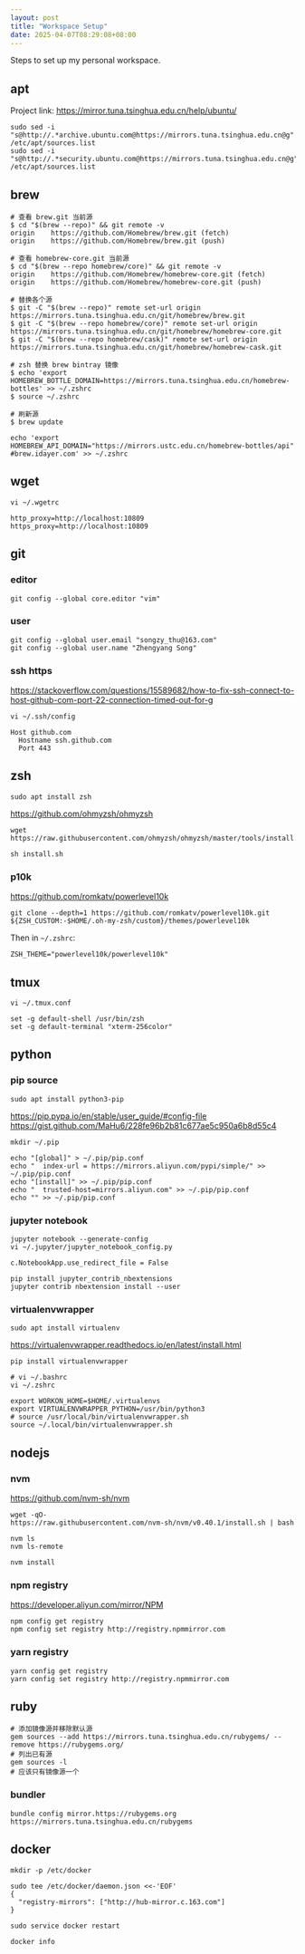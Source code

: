 ```yaml
---
layout: post
title: "Workspace Setup"
date: 2025-04-07T08:29:08+08:00
---
```


Steps to set up my personal workspace.

## apt

Project link: <https://mirror.tuna.tsinghua.edu.cn/help/ubuntu/>

```
sudo sed -i "s@http://.*archive.ubuntu.com@https://mirrors.tuna.tsinghua.edu.cn@g" /etc/apt/sources.list
sudo sed -i "s@http://.*security.ubuntu.com@https://mirrors.tuna.tsinghua.edu.cn@g" /etc/apt/sources.list
```

## brew

```
# 查看 brew.git 当前源
$ cd "$(brew --repo)" && git remote -v
origin    https://github.com/Homebrew/brew.git (fetch)
origin    https://github.com/Homebrew/brew.git (push)

# 查看 homebrew-core.git 当前源
$ cd "$(brew --repo homebrew/core)" && git remote -v
origin    https://github.com/Homebrew/homebrew-core.git (fetch)
origin    https://github.com/Homebrew/homebrew-core.git (push)
```

```
# 替换各个源
$ git -C "$(brew --repo)" remote set-url origin https://mirrors.tuna.tsinghua.edu.cn/git/homebrew/brew.git
$ git -C "$(brew --repo homebrew/core)" remote set-url origin https://mirrors.tuna.tsinghua.edu.cn/git/homebrew/homebrew-core.git
$ git -C "$(brew --repo homebrew/cask)" remote set-url origin https://mirrors.tuna.tsinghua.edu.cn/git/homebrew/homebrew-cask.git

# zsh 替换 brew bintray 镜像
$ echo 'export HOMEBREW_BOTTLE_DOMAIN=https://mirrors.tuna.tsinghua.edu.cn/homebrew-bottles' >> ~/.zshrc
$ source ~/.zshrc

# 刷新源
$ brew update
```

```
echo 'export HOMEBREW_API_DOMAIN="https://mirrors.ustc.edu.cn/homebrew-bottles/api" #brew.idayer.com' >> ~/.zshrc
```

## wget

```
vi ~/.wgetrc
```

```
http_proxy=http://localhost:10809
https_proxy=http://localhost:10809
```

## git

### editor

```
git config --global core.editor "vim"
```

### user 

```
git config --global user.email "songzy_thu@163.com"
git config --global user.name "Zhengyang Song"
```

### ssh https

<https://stackoverflow.com/questions/15589682/how-to-fix-ssh-connect-to-host-github-com-port-22-connection-timed-out-for-g>

```
vi ~/.ssh/config
```

```
Host github.com
  Hostname ssh.github.com
  Port 443
```

## zsh

```
sudo apt install zsh
```

<https://github.com/ohmyzsh/ohmyzsh>

```
wget https://raw.githubusercontent.com/ohmyzsh/ohmyzsh/master/tools/install.sh

sh install.sh
```

### p10k

<https://github.com/romkatv/powerlevel10k>

```
git clone --depth=1 https://github.com/romkatv/powerlevel10k.git ${ZSH_CUSTOM:-$HOME/.oh-my-zsh/custom}/themes/powerlevel10k
```

Then in `~/.zshrc`:

```
ZSH_THEME="powerlevel10k/powerlevel10k"
```

## tmux

```
vi ~/.tmux.conf
```

```
set -g default-shell /usr/bin/zsh
set -g default-terminal "xterm-256color"
```

## python 

### pip source

```
sudo apt install python3-pip
```

<https://pip.pypa.io/en/stable/user_guide/#config-file>
<https://gist.github.com/MaHu6/228fe96b2b81c677ae5c950a6b8d55c4>

```
mkdir ~/.pip

echo "[global]" > ~/.pip/pip.conf
echo "  index-url = https://mirrors.aliyun.com/pypi/simple/" >> ~/.pip/pip.conf
echo "[install]" >> ~/.pip/pip.conf
echo "  trusted-host=mirrors.aliyun.com" >> ~/.pip/pip.conf
echo "" >> ~/.pip/pip.conf
```

### jupyter notebook

```
jupyter notebook --generate-config
vi ~/.jupyter/jupyter_notebook_config.py
```

```
c.NotebookApp.use_redirect_file = False
```

```
pip install jupyter_contrib_nbextensions
jupyter contrib nbextension install --user
```

### virtualenvwrapper

```
sudo apt install virtualenv
```

<https://virtualenvwrapper.readthedocs.io/en/latest/install.html>

```
pip install virtualenvwrapper
```

```
# vi ~/.bashrc
vi ~/.zshrc
```

```
export WORKON_HOME=$HOME/.virtualenvs
export VIRTUALENVWRAPPER_PYTHON=/usr/bin/python3
# source /usr/local/bin/virtualenvwrapper.sh
source ~/.local/bin/virtualenvwrapper.sh
```

## nodejs

### nvm

<https://github.com/nvm-sh/nvm>

```
wget -qO- 
https://raw.githubusercontent.com/nvm-sh/nvm/v0.40.1/install.sh | bash
```

```
nvm ls
nvm ls-remote
```

```
nvm install 
```

### npm registry

<https://developer.aliyun.com/mirror/NPM>

```
npm config get registry
npm config set registry http://registry.npmmirror.com
```

### yarn registry

```
yarn config get registry
yarn config set registry http://registry.npmmirror.com
```

## ruby

```
# 添加镜像源并移除默认源
gem sources --add https://mirrors.tuna.tsinghua.edu.cn/rubygems/ --remove https://rubygems.org/
# 列出已有源
gem sources -l
# 应该只有镜像源一个
```

### bundler

```
bundle config mirror.https://rubygems.org https://mirrors.tuna.tsinghua.edu.cn/rubygems
```

## docker

```
mkdir -p /etc/docker

sudo tee /etc/docker/daemon.json <<-'EOF'
{
  "registry-mirrors": ["http://hub-mirror.c.163.com"]
}
```

```
sudo service docker restart
```

```
docker info
```
